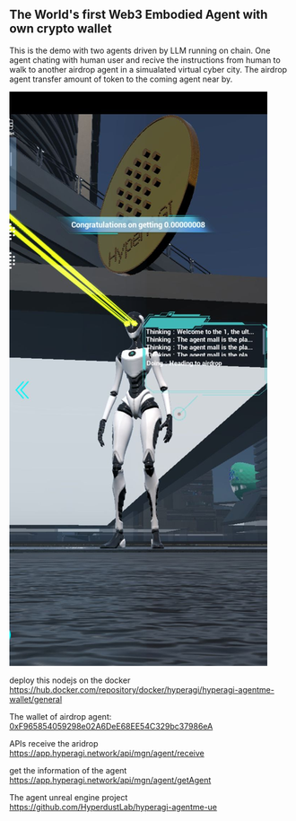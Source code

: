 ## The World's first Web3 Embodied Agent with own crypto wallet

This is the demo with two agents driven by LLM running on chain. One agent chating with human user and recive the instructions from human to walk to another airdrop agent in a simualated virtual cyber city. The airdrop agent transfer amount of token to the coming agent near by.


![image](demo1.jpg)


deploy this nodejs on the docker
https://hub.docker.com/repository/docker/hyperagi/hyperagi-agentme-wallet/general


The wallet of airdrop agent: [0xF965854059298e02A6DeE68EE54C329bc37986eA](https://sepolia.basescan.org/address/0xF965854059298e02A6DeE68EE54C329bc37986eA)

APIs
receive the aridrop 
https://app.hyperagi.network/api/mgn/agent/receive

get the information of the agent
https://app.hyperagi.network/api/mgn/agent/getAgent



The agent unreal engine project
https://github.com/HyperdustLab/hyperagi-agentme-ue


